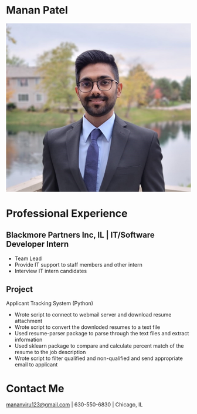 # Manan Patel
![](/images/Manan.jpeg)

# Professional Experience
## Blackmore Partners Inc, IL | IT/Software Developer Intern
- Team Lead
- Provide IT support to staff members and other intern
- Interview IT intern candidates

## Project
Applicant Tracking System (Python)
- Wrote script to connect to webmail server and download resume attachment 
- Wrote script to convert the downloded resumes to a text file
- Used resume-parser package to parse through the text files and extract information
- Used sklearn package to compare and calculate percent match of the resume to the job description
- Wrote script to filter qualified and non-qualified and send appropriate email to applicant


# Contact Me
mananviru123@gmail.com | 630-550-6830 | Chicago, IL




